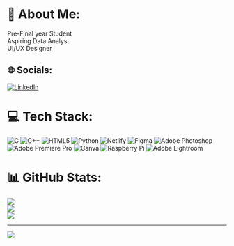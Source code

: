 # 💫 About Me:
Pre-Final year Student<br>Aspiring Data Analyst<br>UI/UX Designer 


## 🌐 Socials:
[![LinkedIn](https://img.shields.io/badge/LinkedIn-%230077B5.svg?logo=linkedin&logoColor=white)](https://linkedin.com/in/gowtham-s) 

# 💻 Tech Stack:
![C](https://img.shields.io/badge/c-%2300599C.svg?style=plastic&logo=c&logoColor=white) ![C++](https://img.shields.io/badge/c++-%2300599C.svg?style=plastic&logo=c%2B%2B&logoColor=white) ![HTML5](https://img.shields.io/badge/html5-%23E34F26.svg?style=plastic&logo=html5&logoColor=white) ![Python](https://img.shields.io/badge/python-3670A0?style=plastic&logo=python&logoColor=ffdd54) ![Netlify](https://img.shields.io/badge/netlify-%23000000.svg?style=plastic&logo=netlify&logoColor=#00C7B7) 	![Figma](https://img.shields.io/badge/figma-%23F24E1E.svg?style=plastic&logo=figma&logoColor=white) ![Adobe Photoshop](https://img.shields.io/badge/adobephotoshop-%2331A8FF.svg?style=plastic&logo=adobephotoshop&logoColor=white) ![Adobe Premiere Pro](https://img.shields.io/badge/Adobe%20Premiere%20Pro-9999FF.svg?style=plastic&logo=Adobe%20Premiere%20Pro&logoColor=white) ![Canva](https://img.shields.io/badge/Canva-%2300C4CC.svg?style=plastic&logo=Canva&logoColor=white) ![Raspberry Pi](https://img.shields.io/badge/-RaspberryPi-C51A4A?style=plastic&logo=Raspberry-Pi) ![Adobe Lightroom](https://img.shields.io/badge/Adobe%20Lightroom-31A8FF.svg?style=plastic&logo=Adobe%20Lightroom&logoColor=white)
# 📊 GitHub Stats:
![](https://github-readme-stats.vercel.app/api?username=gowtham-0903&theme=radical&hide_border=false&include_all_commits=false&count_private=false)<br/>
![](https://github-readme-streak-stats.herokuapp.com/?user=gowtham-0903&theme=radical&hide_border=false)<br/>
![](https://github-readme-stats.vercel.app/api/top-langs/?username=gowtham-0903&theme=radical&hide_border=false&include_all_commits=false&count_private=false&layout=compact)

---
[![](https://visitcount.itsvg.in/api?id=gowtham-0903&icon=2&color=10)](https://visitcount.itsvg.in)

<!-- Proudly created with GPRM ( https://gprm.itsvg.in ) -->
